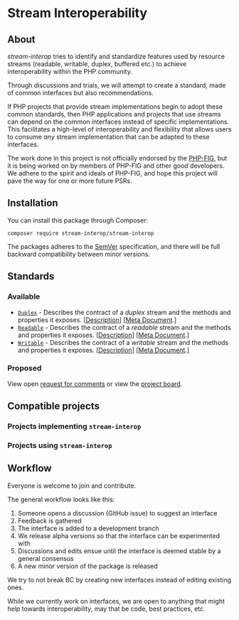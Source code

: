 # Stream Interoperability

## About

*stream-interop* tries to identify and standardize features used by resource streams (readable,
writable, duplex, buffered etc.) to achieve interoperability within the PHP community.

Through discussions and trials, we will attempt to create a standard, made of common interfaces but also recommendations.

If PHP projects that provide stream implementations begin to adopt these common standards, then PHP
applications and projects that use streams can depend on the common interfaces instead of specific
implementations. This facilitates a high-level of interoperability and flexibility that allows users to consume
*any* stream implementation that can be adapted to these interfaces.

The work done in this project is not officially endorsed by the [PHP-FIG](http://www.php-fig.org/), but it is being
worked on by members of PHP-FIG and other good developers. We adhere to the spirit and ideals of PHP-FIG, and hope
this project will pave the way for one or more future PSRs.


## Installation

You can install this package through Composer:

```cli
composer require stream-interop/stream-interop
```

The packages adheres to the [SemVer](http://semver.org/) specification, and there will be full backward compatibility
between minor versions.

## Standards

### Available

- [`Duplex`](https://github.com/stream-interop/stream-interop/blob/master/src/Duplex.php) - Describes the contract of a *duplex* stream and the methods and properties it exposes.
[[Description](docs/Duplex.md)] [[Meta Document](docs/Duplex-meta.md).]
- [`Readable`](https://github.com/stream-interop/stream-interop/blob/master/src/Duplex.php) - Describes the contract of a *readable* stream and the methods and properties it exposes.
[[Description](docs/Readable.md)] [[Meta Document](docs/Readable-meta.md).]
- [`Writable`](https://github.com/stream-interop/stream-interop/blob/master/src/Duplex.php) - Describes the contract of a *writable* stream and the methods and properties it exposes.
[[Description](docs/Writable.md)] [[Meta Document](docs/Writable-meta.md).]

### Proposed

View open [request for comments](https://github.com/stream-interop/stream-interop/labels/RFC) or view the [project board](https://github.com/orgs/stream-interop/projects/1).

## Compatible projects

### Projects implementing `stream-interop`

### Projects using `stream-interop`

## Workflow

Everyone is welcome to join and contribute.

The general workflow looks like this:

1. Someone opens a discussion (GitHub issue) to suggest an interface
2. Feedback is gathered
3. The interface is added to a development branch
4. We release alpha versions so that the interface can be experimented with
5. Discussions and edits ensue until the interface is deemed stable by a general consensus
6. A new minor version of the package is released

We try to not break BC by creating new interfaces instead of editing existing ones.

While we currently work on interfaces, we are open to anything that might help towards interoperability, may that
be code, best practices, etc.
